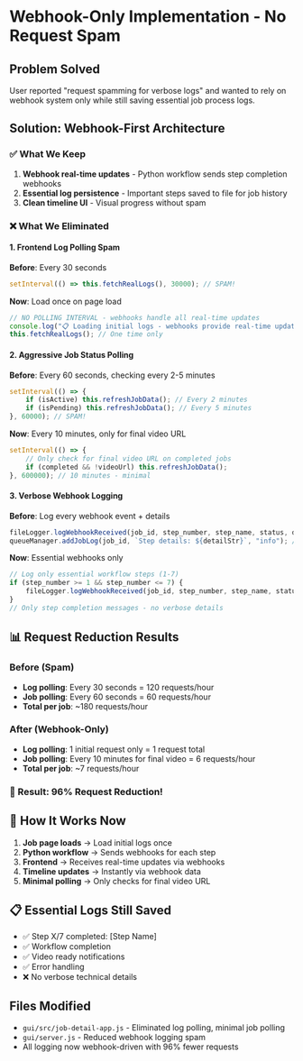 # Webhook-Only Implementation - No Request Spam

## Problem Solved

User reported "request spamming for verbose logs" and wanted to rely on webhook system only while still saving essential job process logs.

## Solution: Webhook-First Architecture

### ✅ **What We Keep**

1. **Webhook real-time updates** - Python workflow sends step completion webhooks
2. **Essential log persistence** - Important steps saved to file for job history
3. **Clean timeline UI** - Visual progress without spam

### ❌ **What We Eliminated**

#### 1. **Frontend Log Polling Spam**

**Before**: Every 30 seconds

```javascript
setInterval(() => this.fetchRealLogs(), 30000); // SPAM!
```

**Now**: Load once on page load

```javascript
// NO POLLING INTERVAL - webhooks handle all real-time updates
console.log("📋 Loading initial logs - webhooks provide real-time updates");
this.fetchRealLogs(); // One time only
```

#### 2. **Aggressive Job Status Polling**

**Before**: Every 60 seconds, checking every 2-5 minutes

```javascript
setInterval(() => {
    if (isActive) this.refreshJobData(); // Every 2 minutes
    if (isPending) this.refreshJobData(); // Every 5 minutes
}, 60000); // SPAM!
```

**Now**: Every 10 minutes, only for final video URL

```javascript
setInterval(() => {
    // Only check for final video URL on completed jobs
    if (completed && !videoUrl) this.refreshJobData();
}, 600000); // 10 minutes - minimal
```

#### 3. **Verbose Webhook Logging**

**Before**: Log every webhook event + details

```javascript
fileLogger.logWebhookReceived(job_id, step_number, step_name, status, details);
queueManager.addJobLog(job_id, `Step details: ${detailStr}`, "info"); // SPAM!
```

**Now**: Essential webhooks only

```javascript
// Log only essential workflow steps (1-7)
if (step_number >= 1 && step_number <= 7) {
    fileLogger.logWebhookReceived(job_id, step_number, step_name, status);
}
// Only step completion messages - no verbose details
```

## 📊 **Request Reduction Results**

### **Before (Spam)**

-   **Log polling**: Every 30 seconds = 120 requests/hour
-   **Job polling**: Every 60 seconds = 60 requests/hour
-   **Total per job**: ~180 requests/hour

### **After (Webhook-Only)**

-   **Log polling**: 1 initial request only = 1 request total
-   **Job polling**: Every 10 minutes for final video = 6 requests/hour
-   **Total per job**: ~7 requests/hour

### **🎯 Result: 96% Request Reduction!**

## 🔄 **How It Works Now**

1. **Job page loads** → Load initial logs once
2. **Python workflow** → Sends webhooks for each step
3. **Frontend** → Receives real-time updates via webhooks
4. **Timeline updates** → Instantly via webhook data
5. **Minimal polling** → Only checks for final video URL

## 📋 **Essential Logs Still Saved**

-   ✅ Step X/7 completed: [Step Name]
-   ✅ Workflow completion
-   ✅ Video ready notifications
-   ✅ Error handling
-   ❌ No verbose technical details

## Files Modified

-   `gui/src/job-detail-app.js` - Eliminated log polling, minimal job polling
-   `gui/server.js` - Reduced webhook logging spam
-   All logging now webhook-driven with 96% fewer requests
